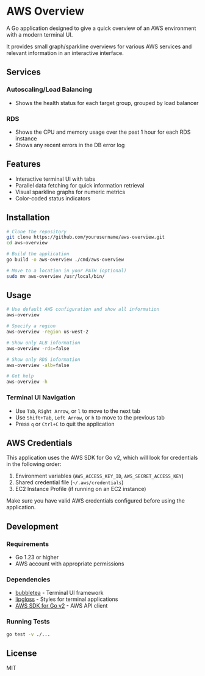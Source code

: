 # AWS Overview

A Go application designed to give a quick overview of an AWS environment with a modern terminal UI.

It provides small graph/sparkline overviews for various AWS services and relevant information in an interactive interface.

## Services

### Autoscaling/Load Balancing

- Shows the health status for each target group, grouped by load balancer

### RDS

- Shows the CPU and memory usage over the past 1 hour for each RDS instance
- Shows any recent errors in the DB error log

## Features

- Interactive terminal UI with tabs
- Parallel data fetching for quick information retrieval
- Visual sparkline graphs for numeric metrics
- Color-coded status indicators

## Installation

```bash
# Clone the repository
git clone https://github.com/yourusername/aws-overview.git
cd aws-overview

# Build the application
go build -o aws-overview ./cmd/aws-overview

# Move to a location in your PATH (optional)
sudo mv aws-overview /usr/local/bin/
```

## Usage

```bash
# Use default AWS configuration and show all information
aws-overview

# Specify a region
aws-overview -region us-west-2

# Show only ALB information
aws-overview -rds=false

# Show only RDS information
aws-overview -alb=false

# Get help
aws-overview -h
```

### Terminal UI Navigation

- Use `Tab`, `Right Arrow`, or `l` to move to the next tab
- Use `Shift+Tab`, `Left Arrow`, or `h` to move to the previous tab
- Press `q` or `Ctrl+C` to quit the application

## AWS Credentials

This application uses the AWS SDK for Go v2, which will look for credentials in the following order:

1. Environment variables (`AWS_ACCESS_KEY_ID`, `AWS_SECRET_ACCESS_KEY`)
2. Shared credential file (`~/.aws/credentials`)
3. EC2 Instance Profile (if running on an EC2 instance)

Make sure you have valid AWS credentials configured before using the application.

## Development

### Requirements

- Go 1.23 or higher
- AWS account with appropriate permissions

### Dependencies

- [bubbletea](https://github.com/charmbracelet/bubbletea) - Terminal UI framework
- [lipgloss](https://github.com/charmbracelet/lipgloss) - Styles for terminal applications
- [AWS SDK for Go v2](https://github.com/aws/aws-sdk-go-v2) - AWS API client

### Running Tests

```bash
go test -v ./...
```

## License

MIT